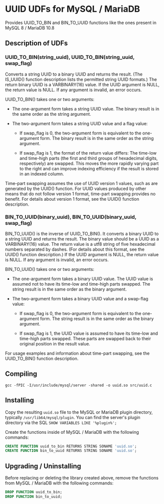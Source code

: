 # UUID UDFs for MySQL / MariaDB

Provides UUID_TO_BIN and BIN_TO_UUID functions like the ones present in MySQL 8 / MariaDB 10.8

## Description of UDFs

### UUID_TO_BIN(string_uuid), UUID_TO_BIN(string_uuid, swap_flag)

Converts a string UUID to a binary UUID and returns the result. (The IS_UUID() function description lists the permitted string UUID formats.) The return binary UUID is a VARBINARY(16) value. If the UUID argument is NULL, the return value is NULL. If any argument is invalid, an error occurs.

UUID_TO_BIN() takes one or two arguments:

* The one-argument form takes a string UUID value. The binary result is in the same order as the string argument.

* The two-argument form takes a string UUID value and a flag value:

  * If swap_flag is 0, the two-argument form is equivalent to the one-argument form. The binary result is in the same order as the string argument.

  * If swap_flag is 1, the format of the return value differs: The time-low and time-high parts (the first and third groups of hexadecimal digits, respectively) are swapped. This moves the more rapidly varying part to the right and can improve indexing efficiency if the result is stored in an indexed column.

Time-part swapping assumes the use of UUID version 1 values, such as are generated by the UUID() function. For UUID values produced by other means that do not follow version 1 format, time-part swapping provides no benefit. For details about version 1 format, see the UUID() function description.

### BIN_TO_UUID(binary_uuid), BIN_TO_UUID(binary_uuid, swap_flag)

BIN_TO_UUID() is the inverse of UUID_TO_BIN(). It converts a binary UUID to a string UUID and returns the result. The binary value should be a UUID as a VARBINARY(16) value. The return value is a utf8 string of five hexadecimal numbers separated by dashes. (For details about this format, see the UUID() function description.) If the UUID argument is NULL, the return value is NULL. If any argument is invalid, an error occurs.

BIN_TO_UUID() takes one or two arguments:

* The one-argument form takes a binary UUID value. The UUID value is assumed not to have its time-low and time-high parts swapped. The string result is in the same order as the binary argument.

* The two-argument form takes a binary UUID value and a swap-flag value:

  * If swap_flag is 0, the two-argument form is equivalent to the one-argument form. The string result is in the same order as the binary argument.

  * If swap_flag is 1, the UUID value is assumed to have its time-low and time-high parts swapped. These parts are swapped back to their original position in the result value.

For usage examples and information about time-part swapping, see the UUID_TO_BIN() function description.

## Compiling

`gcc -fPIC -I/usr/include/mysql/server -shared -o uuid.so src/uuid.c`

## Installing

Copy the resulting `uuid.so` file to the MySQL or MariaDB plugin directory, typically `/usr/lib64/mysql/plugin`. You can find the server's plugin directory via the SQL `SHOW VARIABLES LIKE '%plugin%';`

Create the functions inside of MySQL / MariaDB with the following commands:

```sql
CREATE FUNCTION uuid_to_bin RETURNS STRING SONAME 'uuid.so';
CREATE FUNCTION bin_to_uuid RETURNS STRING SONAME 'uuid.so';
```

## Upgrading / Uninstalling

Before replacing or deleting the library created above, remove the functions from MySQL / MariaDB with the following commands:

```sql
DROP FUNCTION uuid_to_bin;
DROP FUNCTION bin_to_uuid;
```

